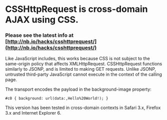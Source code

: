 # CSSHttpRequest is cross-domain AJAX using CSS.

### Please see the latest info at [http://nb.io/hacks/csshttprequest/](http://nb.io/hacks/csshttprequest/)

Like JavaScript includes, this works because CSS is not subject to the
same-origin policy that affects XMLHttpRequest. CSSHttpRequest functions
similarly to JSONP, and is limited to making GET requests. Unlike JSONP,
untrusted third-party JavaScript cannot execute in the context of the calling
page.

The transport encodes the payload in the background-image property:

    #c0 { background: url(data:,Hello%20World!); }

This version has been tested in cross-domain contexts in Safari 3.x, Firefox 3.x
and Internet Explorer 6.

